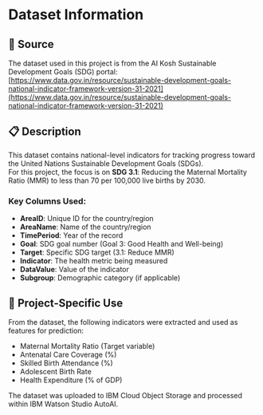 # Dataset Information

## 📌 Source
The dataset used in this project is from the AI Kosh Sustainable Development Goals (SDG) portal:  
[https://www.data.gov.in/resource/sustainable-development-goals-national-indicator-framework-version-31-2021](https://www.data.gov.in/resource/sustainable-development-goals-national-indicator-framework-version-31-2021)

## 📋 Description
This dataset contains national-level indicators for tracking progress toward the United Nations Sustainable Development Goals (SDGs).  
For this project, the focus is on **SDG 3.1**: Reducing the Maternal Mortality Ratio (MMR) to less than 70 per 100,000 live births by 2030.

### Key Columns Used:
- **AreaID**: Unique ID for the country/region
- **AreaName**: Name of the country/region
- **TimePeriod**: Year of the record
- **Goal**: SDG goal number (Goal 3: Good Health and Well-being)
- **Target**: Specific SDG target (3.1: Reduce MMR)
- **Indicator**: The health metric being measured
- **DataValue**: Value of the indicator
- **Subgroup**: Demographic category (if applicable)

## 🎯 Project-Specific Use
From the dataset, the following indicators were extracted and used as features for prediction:
- Maternal Mortality Ratio (Target variable)
- Antenatal Care Coverage (%)
- Skilled Birth Attendance (%)
- Adolescent Birth Rate
- Health Expenditure (% of GDP)

The dataset was uploaded to IBM Cloud Object Storage and processed within IBM Watson Studio AutoAI.